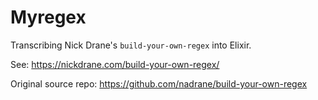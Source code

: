 # Myregex

Transcribing Nick Drane's `build-your-own-regex` into Elixir.

See: https://nickdrane.com/build-your-own-regex/

Original source repo: https://github.com/nadrane/build-your-own-regex
